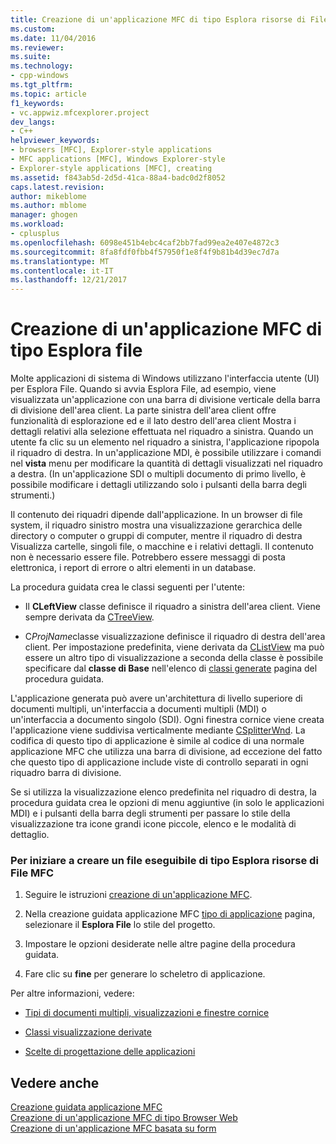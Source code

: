 ```yaml
---
title: Creazione di un'applicazione MFC di tipo Esplora risorse di File | Documenti Microsoft
ms.custom: 
ms.date: 11/04/2016
ms.reviewer: 
ms.suite: 
ms.technology:
- cpp-windows
ms.tgt_pltfrm: 
ms.topic: article
f1_keywords:
- vc.appwiz.mfcexplorer.project
dev_langs:
- C++
helpviewer_keywords:
- browsers [MFC], Explorer-style applications
- MFC applications [MFC], Windows Explorer-style
- Explorer-style applications [MFC], creating
ms.assetid: f843ab5d-2d5d-41ca-88a4-badc0d2f8052
caps.latest.revision: 
author: mikeblome
ms.author: mblome
manager: ghogen
ms.workload:
- cplusplus
ms.openlocfilehash: 6098e451b4ebc4caf2bb7fad99ea2e407e4872c3
ms.sourcegitcommit: 8fa8fdf0fbb4f57950f1e8f4f9b81b4d39ec7d7a
ms.translationtype: MT
ms.contentlocale: it-IT
ms.lasthandoff: 12/21/2017
---
```

# <a name="creating-a-file-explorer-style-mfc-application"></a>Creazione di un'applicazione MFC di tipo Esplora file
Molte applicazioni di sistema di Windows utilizzano l'interfaccia utente (UI) per Esplora File. Quando si avvia Esplora File, ad esempio, viene visualizzata un'applicazione con una barra di divisione verticale della barra di divisione dell'area client. La parte sinistra dell'area client offre funzionalità di esplorazione ed e il lato destro dell'area client Mostra i dettagli relativi alla selezione effettuata nel riquadro a sinistra. Quando un utente fa clic su un elemento nel riquadro a sinistra, l'applicazione ripopola il riquadro di destra. In un'applicazione MDI, è possibile utilizzare i comandi nel **vista** menu per modificare la quantità di dettagli visualizzati nel riquadro a destra. (In un'applicazione SDI o multipli documento di primo livello, è possibile modificare i dettagli utilizzando solo i pulsanti della barra degli strumenti.)  
  
 Il contenuto dei riquadri dipende dall'applicazione. In un browser di file system, il riquadro sinistro mostra una visualizzazione gerarchica delle directory o computer o gruppi di computer, mentre il riquadro di destra Visualizza cartelle, singoli file, o macchine e i relativi dettagli. Il contenuto non è necessario essere file. Potrebbero essere messaggi di posta elettronica, i report di errore o altri elementi in un database.  
  
 La procedura guidata crea le classi seguenti per l'utente:  
  
-   Il **CLeftView** classe definisce il riquadro a sinistra dell'area client. Viene sempre derivata da [CTreeView](../../mfc/reference/ctreeview-class.md).  
  
-   C*ProjName*classe visualizzazione definisce il riquadro di destra dell'area client. Per impostazione predefinita, viene derivata da [CListView](../../mfc/reference/clistview-class.md) ma può essere un altro tipo di visualizzazione a seconda della classe è possibile specificare dal **classe di Base** nell'elenco di [classi generate](../../mfc/reference/generated-classes-mfc-application-wizard.md) pagina del procedura guidata.  
  
 L'applicazione generata può avere un'architettura di livello superiore di documenti multipli, un'interfaccia a documenti multipli (MDI) o un'interfaccia a documento singolo (SDI). Ogni finestra cornice viene creata l'applicazione viene suddivisa verticalmente mediante [CSplitterWnd](../../mfc/reference/csplitterwnd-class.md). La codifica di questo tipo di applicazione è simile al codice di una normale applicazione MFC che utilizza una barra di divisione, ad eccezione del fatto che questo tipo di applicazione include viste di controllo separati in ogni riquadro barra di divisione.  
  
 Se si utilizza la visualizzazione elenco predefinita nel riquadro di destra, la procedura guidata crea le opzioni di menu aggiuntive (in solo le applicazioni MDI) e i pulsanti della barra degli strumenti per passare lo stile della visualizzazione tra icone grandi icone piccole, elenco e le modalità di dettaglio.  
  
### <a name="to-begin-creating-a-file-explorer-style-mfc-executable"></a>Per iniziare a creare un file eseguibile di tipo Esplora risorse di File MFC  
  
1.  Seguire le istruzioni [creazione di un'applicazione MFC](../../mfc/reference/creating-an-mfc-application.md).  
  
2.  Nella creazione guidata applicazione MFC [tipo di applicazione](../../mfc/reference/application-type-mfc-application-wizard.md) pagina, selezionare il **Esplora File** lo stile del progetto.  
  
3.  Impostare le opzioni desiderate nelle altre pagine della procedura guidata.  
  
4.  Fare clic su **fine** per generare lo scheletro di applicazione.  
  
 Per altre informazioni, vedere:  
  
-   [Tipi di documenti multipli, visualizzazioni e finestre cornice](../../mfc/multiple-document-types-views-and-frame-windows.md)  
  
-   [Classi visualizzazione derivate](../../mfc/derived-view-classes-available-in-mfc.md)  
  
-   [Scelte di progettazione delle applicazioni](../../mfc/application-design-choices.md)  
  
## <a name="see-also"></a>Vedere anche  
 [Creazione guidata applicazione MFC](../../mfc/reference/mfc-application-wizard.md)   
 [Creazione di un'applicazione MFC di tipo Browser Web](../../mfc/reference/creating-a-web-browser-style-mfc-application.md)   
 [Creazione di un'applicazione MFC basata su form](../../mfc/reference/creating-a-forms-based-mfc-application.md)

